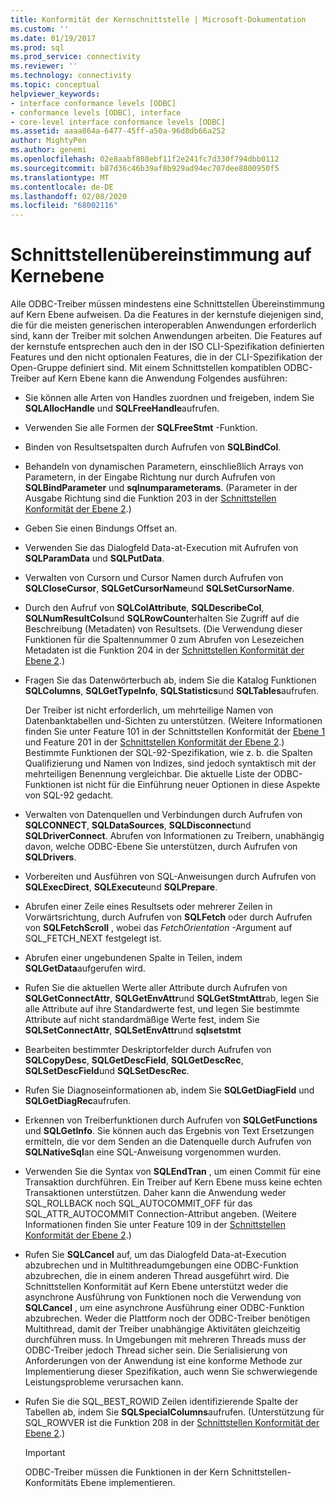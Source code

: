 ```yaml
---
title: Konformität der Kernschnittstelle | Microsoft-Dokumentation
ms.custom: ''
ms.date: 01/19/2017
ms.prod: sql
ms.prod_service: connectivity
ms.reviewer: ''
ms.technology: connectivity
ms.topic: conceptual
helpviewer_keywords:
- interface conformance levels [ODBC]
- conformance levels [ODBC], interface
- core-level interface conformance levels [ODBC]
ms.assetid: aaaa864a-6477-45ff-a50a-96d8db66a252
author: MightyPen
ms.author: genemi
ms.openlocfilehash: 02e8aabf808ebf11f2e241fc7d330f794dbb0112
ms.sourcegitcommit: b87d36c46b39af8b929ad94ec707dee8800950f5
ms.translationtype: MT
ms.contentlocale: de-DE
ms.lasthandoff: 02/08/2020
ms.locfileid: "68002116"
---
```

# <a name="core-interface-conformance"></a>Schnittstellenübereinstimmung auf Kernebene
Alle ODBC-Treiber müssen mindestens eine Schnittstellen Übereinstimmung auf Kern Ebene aufweisen. Da die Features in der kernstufe diejenigen sind, die für die meisten generischen interoperablen Anwendungen erforderlich sind, kann der Treiber mit solchen Anwendungen arbeiten. Die Features auf der kernstufe entsprechen auch den in der ISO CLI-Spezifikation definierten Features und den nicht optionalen Features, die in der CLI-Spezifikation der Open-Gruppe definiert sind. Mit einem Schnittstellen kompatiblen ODBC-Treiber auf Kern Ebene kann die Anwendung Folgendes ausführen:  
  
-   Sie können alle Arten von Handles zuordnen und freigeben, indem Sie **SQLAllocHandle** und **SQLFreeHandle**aufrufen.  
  
-   Verwenden Sie alle Formen der **SQLFreeStmt** -Funktion.  
  
-   Binden von Resultsetspalten durch Aufrufen von **SQLBindCol**.  
  
-   Behandeln von dynamischen Parametern, einschließlich Arrays von Parametern, in der Eingabe Richtung nur durch Aufrufen von **SQLBindParameter** und **sqlnumparameterams**. (Parameter in der Ausgabe Richtung sind die Funktion 203 in der [Schnittstellen Konformität der Ebene 2](../../../odbc/reference/develop-app/level-2-interface-conformance.md).)  
  
-   Geben Sie einen Bindungs Offset an.  
  
-   Verwenden Sie das Dialogfeld Data-at-Execution mit Aufrufen von **SQLParamData** und **SQLPutData**.  
  
-   Verwalten von Cursorn und Cursor Namen durch Aufrufen von **SQLCloseCursor**, **SQLGetCursorName**und **SQLSetCursorName**.  
  
-   Durch den Aufruf von **SQLColAttribute**, **SQLDescribeCol**, **SQLNumResultCols**und **SQLRowCount**erhalten Sie Zugriff auf die Beschreibung (Metadaten) von Resultsets. (Die Verwendung dieser Funktionen für die Spaltennummer 0 zum Abrufen von Lesezeichen Metadaten ist die Funktion 204 in der [Schnittstellen Konformität der Ebene 2](../../../odbc/reference/develop-app/level-2-interface-conformance.md).)  
  
-   Fragen Sie das Datenwörterbuch ab, indem Sie die Katalog Funktionen **SQLColumns**, **SQLGetTypeInfo**, **SQLStatistics**und **SQLTables**aufrufen.  
  
     Der Treiber ist nicht erforderlich, um mehrteilige Namen von Datenbanktabellen und-Sichten zu unterstützen. (Weitere Informationen finden Sie unter Feature 101 in der Schnittstellen Konformität der [Ebene 1](../../../odbc/reference/develop-app/level-1-interface-conformance.md) und Feature 201 in der [Schnittstellen Konformität der Ebene 2](../../../odbc/reference/develop-app/level-2-interface-conformance.md).) Bestimmte Funktionen der SQL-92-Spezifikation, wie z. b. die Spalten Qualifizierung und Namen von Indizes, sind jedoch syntaktisch mit der mehrteiligen Benennung vergleichbar. Die aktuelle Liste der ODBC-Funktionen ist nicht für die Einführung neuer Optionen in diese Aspekte von SQL-92 gedacht.  
  
-   Verwalten von Datenquellen und Verbindungen durch Aufrufen von **SQLCONNECT**, **SQLDataSources**, **SQLDisconnect**und **SQLDriverConnect**. Abrufen von Informationen zu Treibern, unabhängig davon, welche ODBC-Ebene Sie unterstützen, durch Aufrufen von **SQLDrivers**.  
  
-   Vorbereiten und Ausführen von SQL-Anweisungen durch Aufrufen von **SQLExecDirect**, **SQLExecute**und **SQLPrepare**.  
  
-   Abrufen einer Zeile eines Resultsets oder mehrerer Zeilen in Vorwärtsrichtung, durch Aufrufen von **SQLFetch** oder durch Aufrufen von **SQLFetchScroll** , wobei das *FetchOrientation* -Argument auf SQL_FETCH_NEXT festgelegt ist.  
  
-   Abrufen einer ungebundenen Spalte in Teilen, indem **SQLGetData**aufgerufen wird.  
  
-   Rufen Sie die aktuellen Werte aller Attribute durch Aufrufen von **SQLGetConnectAttr**, **SQLGetEnvAttr**und **SQLGetStmtAttr**ab, legen Sie alle Attribute auf ihre Standardwerte fest, und legen Sie bestimmte Attribute auf nicht standardmäßige Werte fest, indem Sie **SQLSetConnectAttr**, **SQLSetEnvAttr**und **sqlsetstmt**  
  
-   Bearbeiten bestimmter Deskriptorfelder durch Aufrufen von **SQLCopyDesc**, **SQLGetDescField**, **SQLGetDescRec**, **SQLSetDescField**und **SQLSetDescRec**.  
  
-   Rufen Sie Diagnoseinformationen ab, indem Sie **SQLGetDiagField** und **SQLGetDiagRec**aufrufen.  
  
-   Erkennen von Treiberfunktionen durch Aufrufen von **SQLGetFunctions** und **SQLGetInfo**. Sie können auch das Ergebnis von Text Ersetzungen ermitteln, die vor dem Senden an die Datenquelle durch Aufrufen von **SQLNativeSql**an eine SQL-Anweisung vorgenommen wurden.  
  
-   Verwenden Sie die Syntax von **SQLEndTran** , um einen Commit für eine Transaktion durchführen. Ein Treiber auf Kern Ebene muss keine echten Transaktionen unterstützen. Daher kann die Anwendung weder SQL_ROLLBACK noch SQL_AUTOCOMMIT_OFF für das SQL_ATTR_AUTOCOMMIT Connection-Attribut angeben. (Weitere Informationen finden Sie unter Feature 109 in der [Schnittstellen Konformität der Ebene 2](../../../odbc/reference/develop-app/level-2-interface-conformance.md).)  
  
-   Rufen Sie **SQLCancel** auf, um das Dialogfeld Data-at-Execution abzubrechen und in Multithreadumgebungen eine ODBC-Funktion abzubrechen, die in einem anderen Thread ausgeführt wird. Die Schnittstellen Konformität auf Kern Ebene unterstützt weder die asynchrone Ausführung von Funktionen noch die Verwendung von **SQLCancel** , um eine asynchrone Ausführung einer ODBC-Funktion abzubrechen. Weder die Plattform noch der ODBC-Treiber benötigen Multithread, damit der Treiber unabhängige Aktivitäten gleichzeitig durchführen muss. In Umgebungen mit mehreren Threads muss der ODBC-Treiber jedoch Thread sicher sein. Die Serialisierung von Anforderungen von der Anwendung ist eine konforme Methode zur Implementierung dieser Spezifikation, auch wenn Sie schwerwiegende Leistungsprobleme verursachen kann.  
  
-   Rufen Sie die SQL_BEST_ROWID Zeilen identifizierende Spalte der Tabellen ab, indem Sie **SQLSpecialColumns**aufrufen. (Unterstützung für SQL_ROWVER ist die Funktion 208 in der [Schnittstellen Konformität der Ebene 2](../../../odbc/reference/develop-app/level-2-interface-conformance.md).)  
  
    > [!IMPORTANT]  
    >  ODBC-Treiber müssen die Funktionen in der Kern Schnittstellen-Konformitäts Ebene implementieren.
